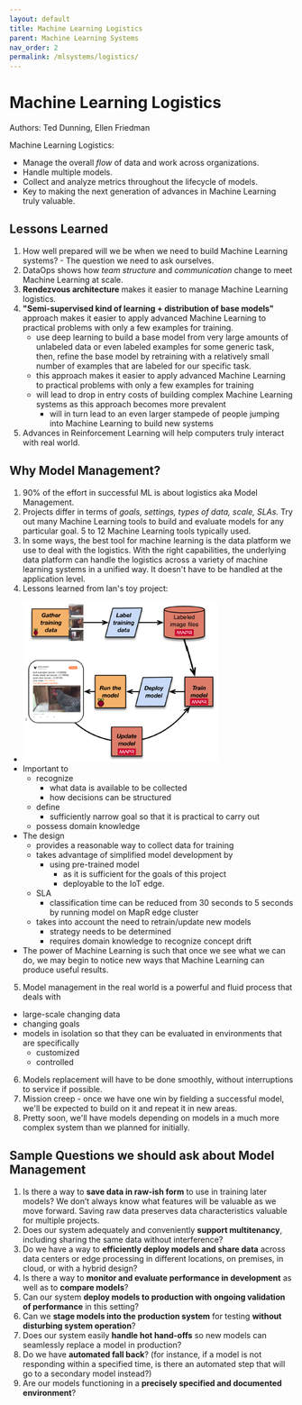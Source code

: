 ```yaml
---
layout: default
title: Machine Learning Logistics
parent: Machine Learning Systems
nav_order: 2
permalink: /mlsystems/logistics/
---
```


# Machine Learning Logistics

Authors: Ted Dunning, Ellen Friedman

Machine Learning Logistics: 
- Manage the overall *flow* of data and work across organizations.
- Handle multiple models.
- Collect and analyze metrics throughout the lifecycle of models.
- Key to making the next generation of advances in Machine Learning truly valuable.

## Lessons Learned

1. How well prepared will we be when we need to build Machine Learning systems? - The question we need to ask ourselves.
2. DataOps shows how *team structure* and *communication* change to meet Machine Learning at scale.
3. **Rendezvous architecture** makes it easier to manage Machine Learning logistics.
4. **"Semi-supervised kind of learning + distribution of base models"** approach makes it easier to apply advanced Machine Learning to practical problems with only a few examples for training.
    - use deep learning to build a base model from very large amounts of unlabeled data or even labeled examples for some generic task, then, refine the base model by retraining with a relatively small number of examples that are labeled for our specific task.
    - this approach makes it easier to apply advanced Machine Learning to practical problems with only a few examples for training
    - will lead to drop in entry costs of building complex Machine Learning systems as this approach becomes more prevalent
        - will in turn lead to an even larger stampede of people jumping into Machine Learning to build new systems
5. Advances in Reinforcement Learning will help computers truly interact with real world.

## Why Model Management?

1. 90% of the effort in successful ML is about logistics aka Model Management.
2. Projects differ in terms of *goals, settings, types of data, scale, SLAs.* Try out many Machine Learning tools to build and evaluate models for any particular goal. 5 to 12 Machine Learning tools typically used.
3. In some ways, the best tool for machine learning is the data platform we use to deal with the logistics. With the right capabilities, the underlying data platform can handle the logistics across a variety of machine learning systems in a unified way. It doesn't have to be handled at the application level.
4. Lessons learned from Ian's toy project:
- ![Ian's Toy Project](images/tensorchicken-data-flow.png)
- Important to 
    - recognize
        - what data is available to be collected
        - how decisions can be structured
    - define
        - sufficiently narrow goal so that it is practical to carry out
    - possess domain knowledge
- The design 
    - provides a reasonable way to collect data for training
    - takes advantage of simplified model development by 
        - using pre-trained model 
            - as it is sufficient for the goals of this project
            - deployable to the IoT edge.
    - SLA
        - classification time can be reduced from 30 seconds to 5 seconds by running model on MapR edge cluster
    - takes into account the need to retrain/update new models
        - strategy needs to be determined 
        - requires domain knowledge to recognize concept drift
- The power of Machine Learning is such that once we see what we can do, we may begin to notice new ways that Machine Learning can produce useful results.
5. Model management in the real world is a powerful and fluid process that deals with
- large-scale changing data
- changing goals
- models in isolation so that they can be evaluated in environments that are specifically
    - customized
    - controlled
6. Models replacement will have to be done smoothly, without interruptions to service if possible.
7. Mission creep - once we have one win by fielding a successful model, we'll be expected to build on it and repeat it in new areas.
8. Pretty soon, we'll have models depending on models in a much more complex system than we planned for initially.

## Sample Questions we should ask about Model Management

1. Is there a way to **save data in raw-ish form** to use in training
later models? We don’t always know what features will be valuable
as we move forward. Saving raw data preserves data characteristics
valuable for multiple projects.
2. Does our system adequately and conveniently **support multitenancy**,
including sharing the same data without interference?
3. Do we have a way to **efficiently deploy models and share data**
across data centers or edge processing in different locations, on
premises, in cloud, or with a hybrid design?
4. Is there a way to **monitor and evaluate performance in development** as well as to **compare models**?
5. Can our system **deploy models to production with ongoing validation of performance** in this setting?
6. Can we **stage models into the production system** for testing
**without disturbing system operation**?
7. Does our system easily **handle hot hand-offs** so new models can seamlessly replace a model in production?
8. Do we have **automated fall back**? (for instance, if a model is not responding within a specified time, is there an automated step that will go to a secondary model instead?)
9. Are our models functioning in a **precisely specified and documented environment**?

